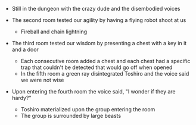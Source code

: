 - Still in the dungeon with the crazy dude and the disembodied voices
- The second room tested our agility by having a flying robot shoot at us
    
    - Fireball and chain lightning
- The third room tested our wisdom by presenting a chest with a key in it and a door
    
    - Each consecutive room added a chest and each chest had a specific trap that couldn't be detected that would go off when opened
    - In the fifth room a green ray disintegrated Toshiro and the voice said we were not wise
- Upon entering the fourth room the voice said, "I wonder if they are hardy?"
    
    - Toshiro materialized upon the group entering the room
    - The group is surrounded by large beasts